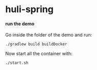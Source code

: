 # huli-spring

#### run the demo
Go inside the folder of the demo and run:
```
./gradlew build buildDocker
```

Now start all the container with:
```
./start.sh
